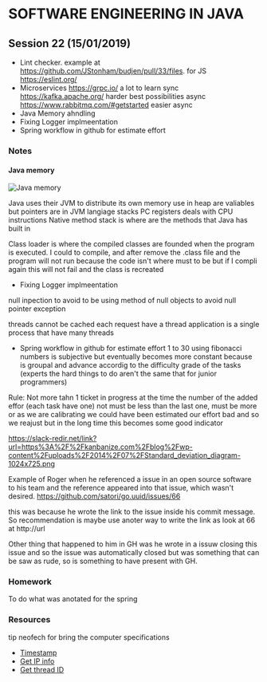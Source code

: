 # SOFTWARE ENGINEERING IN JAVA

## Session 22 (15/01/2019)

- Lint checker. example at https://github.com/JStonham/budjen/pull/33/files. for JS https://eslint.org/
- Microservices
https://grpc.io/ a lot to learn sync
https://kafka.apache.org/ harder best possibilities async
https://www.rabbitmq.com/#getstarted  easier async
- Java Memory ahndling
- Fixing Logger implmeentation
- Spring workflow in github for estimate effort


### Notes

#### Java memory

![Java memory](https://cdncontribute.geeksforgeeks.org/wp-content/uploads/jvm-3.jpg "Java memory")

Java uses their JVM to distribute its own memory use in heap are valiables but pointers are in JVM langiage stacks
PC registers deals with CPU instructions Native method stack is where are the methods that Java has built in

Class loader is where the compiled classes are founded when the program is executed. I could to compile, and after remove the .class file and the program will not run because the code isn't where must to be but if I compli again this will not fail and the class is recreated

- Fixing Logger implmeentation

null inpection to avoid to be using method of null objects to avoid null pointer exception

threads cannot be cached each request have a thread application is a single process that have many threads


- Spring workflow in github for estimate effort
1 to 30 using fibonacci numbers is subjective but eventually becomes more constant because is groupal and advance accordig to the
difficulty grade of the tasks (experts the hard things to do aren't the same that for junior programmers)

Rule: Not more tahn 1 ticket in progress at the time
the number of the added effor (each task have one) not must be less than the last one, must be more or as we are calibrating we could have been estimated our effort bad and so we reajust but in the long time this becomes some good indicator

https://slack-redir.net/link?url=https%3A%2F%2Fkanbanize.com%2Fblog%2Fwp-content%2Fuploads%2F2014%2F07%2FStandard_deviation_diagram-1024x725.png


Example of Roger when he referenced a issue in an open source software to his team  and the reference appeared into that issue, which wasn't desired. https://github.com/satori/go.uuid/issues/66

this was because he wrote the link to the issue inside his commit message. So recommendation is maybe use anoter way to write the link as look at 66 at http://url

Other thing that happened to him in GH was he wrote in a issuw closing this issue and so the issue was automatically closed but was something that can be saw as rude, so is something to have present with GH.

### Homework

To do what was anotated for the spring


### Resources

tip neofech for bring the computer specifications

- [Timestamp][1]
- [Get IP info][2]
- [Get thread ID][3]

[1]: https://www.mkyong.com/java/how-to-get-current-timestamps-in-java/
[2]: https://crunchify.com/how-to-get-server-ip-address-and-hostname-in-java/
[3]: https://stackoverflow.com/questions/3294293/how-to-get-thread-id-from-a-thread-pool
